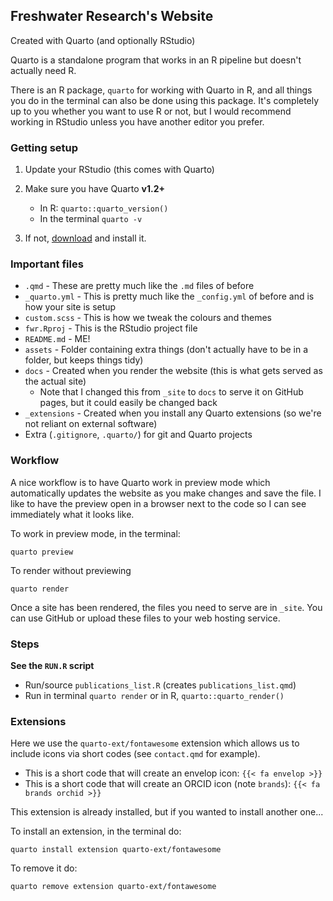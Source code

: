 ## Freshwater Research's Website

Created with Quarto (and optionally RStudio)

Quarto is a standalone program that works in an R pipeline but doesn't actually need R.

There is an R package, `quarto` for working with Quarto in R, and all things 
you do in the terminal can also be done using this package. It's completely up
to you whether you want to use R or not, but I would recommend working in RStudio
unless you have another editor you prefer.

### Getting setup

1. Update your RStudio (this comes with Quarto)
2. Make sure you have Quarto **v1.2+**
    - In R: `quarto::quarto_version()`
    - In the terminal `quarto -v`

3. If not, [download](https://quarto.org/docs/get-started/) and install it.

### Important files

- `.qmd` - These are pretty much like the `.md` files of before
- `_quarto.yml` - This is pretty much like the `_config.yml` of before and is
  how your site is setup
- `custom.scss` - This is how we tweak the colours and themes
- `fwr.Rproj` - This is the RStudio project file
- `README.md` - ME!
- `assets` - Folder containing extra things (don't actually have to be in a folder, but keeps things tidy)
- `docs` - Created when you render the website (this is what gets served as the actual site)
    - Note that I changed this from `_site` to `docs` to serve it on GitHub pages, 
    but it could easily be changed back
- `_extensions` - Created when you install any Quarto extensions (so we're not reliant on external software)
- Extra (`.gitignore`, `.quarto/`) for git and Quarto projects

### Workflow

A nice workflow is to have Quarto work in preview mode which automatically updates the website as you make changes and save the file. I like to have the preview open in a browser next to the code so I can see immediately what it looks like.

To work in preview mode, in the terminal:

`quarto preview`

To render without previewing

`quarto render`

Once a site has been rendered, the files you need to serve are in `_site`. You
can use GitHub or upload these files to your web hosting service.

### Steps

**See the `RUN.R` script**

- Run/source `publications_list.R` (creates `publications_list.qmd`)
- Run in terminal `quarto render` or in R, `quarto::quarto_render()`




### Extensions

Here we use the `quarto-ext/fontawesome` extension which allows us to include
icons via short codes (see `contact.qmd` for example). 

- This is a short code that will create an envelop icon: `{{< fa envelop >}}`
- This is a short code that will create an ORCID icon (note `brands`): `{{< fa brands orchid >}}`

This extension is already installed, but if you wanted to install another one...

To install an extension, in the terminal do:

`quarto install extension quarto-ext/fontawesome`

To remove it do:

`quarto remove extension quarto-ext/fontawesome`


